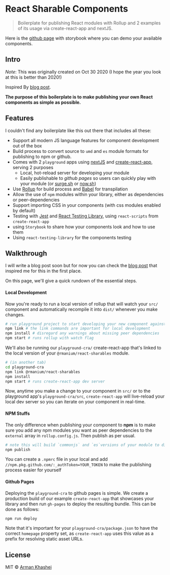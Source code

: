 # React Sharable Components

> Boilerplate for publishing React modules with Rollup and 2 examples of its usage via create-react-app and nextJS.

Here is the [github page](https://rmanium.github.io/react-sharables) with storybook where you can demo your available components.

## Intro

*Note*: This was originally created on Oct 30 2020 (I hope the year you look at this is better than 2020!)

Inspired By [blog post](https://hackernoon.com/publishing-baller-react-modules-2b039d84bce7).

**The purpose of this boilerplate is to make publishing your own React components as simple as possible.**

## Features

I couldn't find any boilerplate like this out there that includes all these:

- Support all modern JS language features for component development out of the box
- Build process to convert source to `umd` and `es` module formats for publishing to npm or github. 
- Comes with 2 `playground` apps using [nextJS](https://nextjs.org/) and [create-react-app](https://github.com/facebookincubator/create-react-app), serving 2 purposes
  - Local, hot-reload server for developing your module
  - Easily publishable to *github pages* so users can quickly play with your module (or [surge.sh](http://surge.sh/) or [now.sh](https://zeit.co/now))
- Use [Rollup](https://rollupjs.org/) for build process and [Babel](https://babeljs.io/) for transpilation
- Allow the use of `npm` modules within your library, either as dependencies or peer-dependencies
- Support importing CSS in your components (with css modules enabled by default)
- Testing with [Jest](https://facebook.github.io/jest/) and [React Testing Library](https://testing-library.com/docs/react-testing-library/intro), using `react-scripts` from `create-react-app`
- using `Storybook` to share how your components look and how to use them
- Using `react-testing-library` for the components testing

## Walkthrough

I will write a blog post soon but for now you can check the [blog post](https://hackernoon.com/publishing-baller-react-modules-2b039d84bce7) that inspired me for this in the first place.

On this page, we'll give a quick rundown of the essential steps.

#### Local Development

Now you're ready to run a local version of rollup that will watch your `src/` component and automatically recompile it into `dist/` whenever you make changes.

```bash
# run playground project to start developing your new component against
npm link # the link commands are important for local development
npm install # disregard any warnings about missing peer dependencies
npm start # runs rollup with watch flag
```

We'll also be running our `playground-cra/` create-react-app that's linked to the local version of your `@rmanium/react-sharables` module.

```bash
# (in another tab)
cd playground-cra
npm link @rmanium/react-sharables
npm install
npm start # runs create-react-app dev server
```

Now, anytime you make a change to your component in `src/` or to the playground app's `playground-cra/src`, `create-react-app` will live-reload your local dev server so you can iterate on your component in real-time.

#### NPM Stuffs

The only difference when publishing your component to **npm** is to make sure you add any npm modules you want as peer dependencies to the `external` array in `rollup.config.js`. Then publish as per usual.

```bash
# note this will build `commonjs` and `es`versions of your module to dist/
npm publish
```

You can create a `.npmrc` file in your local and add `//npm.pkg.github.com/:_authToken=YOUR_TOKEN` to make the publishing process easier for yourself

#### Github Pages

Deploying the `playground-cra` to github pages is simple. We create a production build of our example `create-react-app` that showcases your library and then run `gh-pages` to deploy the resulting bundle. This can be done as follows:

```bash
npm run deploy
```

Note that it's important for your `playground-cra/package.json` to have the correct `homepage` property set, as `create-react-app` uses this value as a prefix for resolving static asset URLs.


## License

MIT © [Arman Khashei](https://github.com/rmanium)
